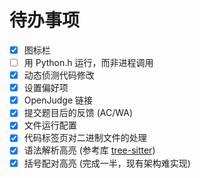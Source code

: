 # 待办事项

- [x] 图标栏
- [ ] 用 Python.h 运行，而非进程调用
- [x] 动态侦测代码修改
- [x] 设置偏好项
- [x] OpenJudge 链接
- [x] 提交题目后的反馈 (AC/WA)
- [x] 文件运行配置
- [x] 代码标签页对二进制文件的处理
- [x] 语法解析高亮 (参考库 [tree-sitter](https://tree-sitter.github.io/tree-sitter/))
- [x] 括号配对高亮 (完成一半，现有架构难实现)

